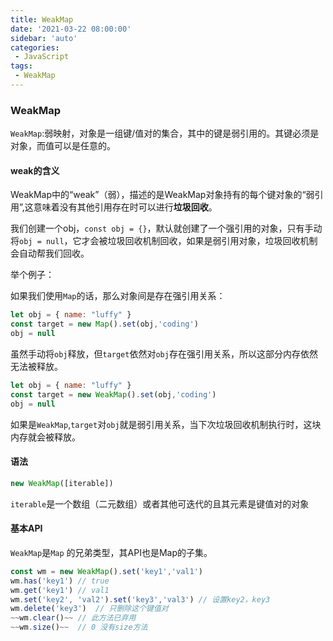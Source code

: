 ```yaml
---
title: WeakMap
date: '2021-03-22 08:00:00'
sidebar: 'auto'
categories:
 - JavaScript
tags:
 - WeakMap
---
```

### WeakMap
`WeakMap`:弱映射，对象是一组键/值对的集合，其中的键是弱引用的。其键必须是对象，而值可以是任意的。
#### weak的含义
WeakMap中的“weak”（弱），描述的是WeakMap对象持有的每个键对象的“弱引用”,这意味着没有其他引用存在时可以进行**垃圾回收**。

我们创建一个obj，`const obj = {}`，默认就创建了一个强引用的对象，只有手动将`obj = null`，它才会被垃圾回收机制回收，如果是弱引用对象，垃圾回收机制会自动帮我们回收。

举个例子：

如果我们使用`Map`的话，那么对象间是存在强引用关系：
```javascript
let obj = { name: "luffy" }
const target = new Map().set(obj,'coding')
obj = null
```
虽然手动将`obj`释放，但`target`依然对`obj`存在强引用关系，所以这部分内存依然无法被释放。

```javascript
let obj = { name: "luffy" }
const target = new WeakMap().set(obj,'coding')
obj = null
```
如果是`WeakMap`,`target`对`obj`就是弱引用关系，当下次垃圾回收机制执行时，这块内存就会被释放。
#### 语法
```javascript
new WeakMap([iterable])
```
`iterable`是一个数组（二元数组）或者其他可迭代的且其元素是键值对的对象
#### 基本API
`WeakMap`是`Map` 的兄弟类型，其API也是Map的子集。
```javascript
const wm = new WeakMap().set('key1','val1')
wm.has('key1') // true
wm.get('key1') // val1
wm.set('key2', 'val2').set('key3','val3') // 设置key2，key3
wm.delete('key3')  // 只删除这个键值对
~~wm.clear()~~ // 此方法已弃用
~~wm.size()~~  // 0 没有size方法
```